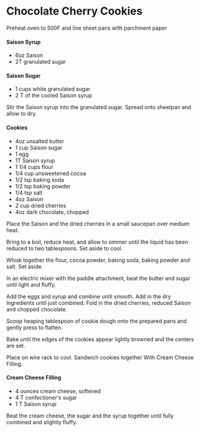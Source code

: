 Chocolate Cherry Cookies
========================

Preheat oven to 500F and line sheet pans with parchment paper

#### Saison Syrup

- 6oz Saison
- 2T granulated sugar

#### Saison Sugar

- 1 cups white granulated sugar
- 2 T of the cooled Saison syrup

Stir the Saison syrup into the granulated sugar. Spread onto sheetpan and allow to dry.

#### Cookies

- 4oz unsalted butter
- 1 cup Saison sugar
- 1 egg
- 1T Saison syrup
- 1 1/4 cups flour
- 1/4 cup unsweetened cocoa
- 1/2 tsp baking soda
- 1/2 tsp baking powder
- 1/4 tsp salt
- 4oz Saison
- 2 cup dried cherries
- 4oz dark chocolate, chopped

Place the Saison and the dried cherries in a small saucepan over medium heat.

Bring to a boil, reduce heat, and allow to simmer until the liquid has been reduced to two tablespoons. Set aside to cool.

Whisk together the flour, cocoa powder, baking soda, baking powder and salt. Set aside.

In an electric mixer with the paddle attachment, beat the butter and sugar until light and fluffy.

Add the eggs and syrup and combine until smooth. Add in the dry Ingredients until just combined. Fold in the dried cherries, reduced Saison and chopped chocolate.

Scoop heaping tablespoon of cookie dough onto the prepared pans and gently press to flatten.

Bake until the edges of the cookies appear lightly browned and the centers are set.

Place on wire rack to cool. Sandwich cookies together With Cream Cheese Filling.

#### Cream Cheese Filling

- 4 ounces cream cheese, softened
- 4 T confectioner's sugar
- 1 T Saison syrup

Beat the cream cheese, the sugar and the syrup together until fully combined and slightly fluffy.

